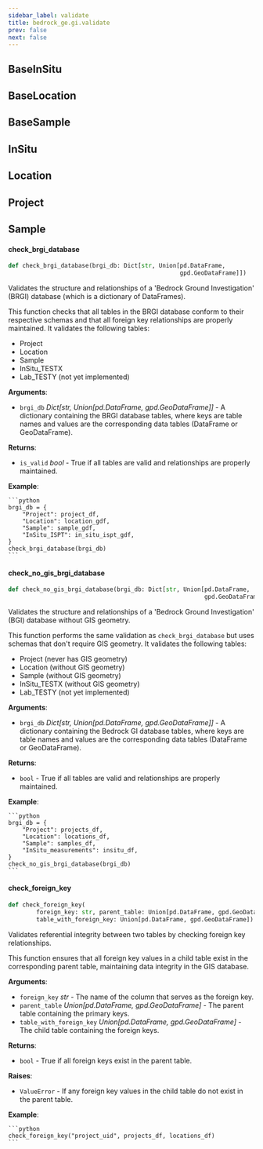 ```yaml
---
sidebar_label: validate
title: bedrock_ge.gi.validate
prev: false
next: false
---
```


## BaseInSitu

## BaseLocation

## BaseSample

## InSitu

## Location

## Project

## Sample

#### check\_brgi\_database

```python
def check_brgi_database(brgi_db: Dict[str, Union[pd.DataFrame,
                                                 gpd.GeoDataFrame]])
```

Validates the structure and relationships of a &#x27;Bedrock Ground Investigation&#x27; (BRGI) database (which is a dictionary of DataFrames).

This function checks that all tables in the BRGI database conform to their respective schemas
and that all foreign key relationships are properly maintained. It validates the following tables:
- Project
- Location
- Sample
- InSitu_TESTX
- Lab_TESTY (not yet implemented)

**Arguments**:

- `brgi_db` _Dict[str, Union[pd.DataFrame, gpd.GeoDataFrame]]_ - A dictionary
  containing the BRGI database tables, where keys are table names and
  values are the corresponding data tables (DataFrame or GeoDataFrame).
  

**Returns**:

- `is_valid` _bool_ - True if all tables are valid and relationships are properly maintained.
  

**Example**:

    ```python
    brgi_db = {
        "Project": project_df,
        "Location": location_gdf,
        "Sample": sample_gdf,
        "InSitu_ISPT": in_situ_ispt_gdf,
    }
    check_brgi_database(brgi_db)
    ```

#### check\_no\_gis\_brgi\_database

```python
def check_no_gis_brgi_database(brgi_db: Dict[str, Union[pd.DataFrame,
                                                        gpd.GeoDataFrame]])
```

Validates the structure and relationships of a &#x27;Bedrock Ground Investigation&#x27; (BGI) database without GIS geometry.

This function performs the same validation as `check_brgi_database` but uses schemas
that don&#x27;t require GIS geometry. It validates the following tables:
- Project (never has GIS geometry)
- Location (without GIS geometry)
- Sample (without GIS geometry)
- InSitu_TESTX (without GIS geometry)
- Lab_TESTY (not yet implemented)

**Arguments**:

- `brgi_db` _Dict[str, Union[pd.DataFrame, gpd.GeoDataFrame]]_ - A dictionary
  containing the Bedrock GI database tables, where keys are table names
  and values are the corresponding data tables (DataFrame or GeoDataFrame).
  

**Returns**:

- `bool` - True if all tables are valid and relationships are properly maintained.
  

**Example**:

    ```python
    brgi_db = {
        "Project": projects_df,
        "Location": locations_df,
        "Sample": samples_df,
        "InSitu_measurements": insitu_df,
    }
    check_no_gis_brgi_database(brgi_db)
    ```

#### check\_foreign\_key

```python
def check_foreign_key(
        foreign_key: str, parent_table: Union[pd.DataFrame, gpd.GeoDataFrame],
        table_with_foreign_key: Union[pd.DataFrame, gpd.GeoDataFrame]) -> bool
```

Validates referential integrity between two tables by checking foreign key relationships.

This function ensures that all foreign key values in a child table exist in the corresponding
parent table, maintaining data integrity in the GIS database.

**Arguments**:

- `foreign_key` _str_ - The name of the column that serves as the foreign key.
- `parent_table` _Union[pd.DataFrame, gpd.GeoDataFrame]_ - The parent table containing the primary keys.
- `table_with_foreign_key` _Union[pd.DataFrame, gpd.GeoDataFrame]_ - The child table containing the foreign keys.
  

**Returns**:

- `bool` - True if all foreign keys exist in the parent table.
  

**Raises**:

- `ValueError` - If any foreign key values in the child table do not exist in the parent table.
  

**Example**:

    ```python
    check_foreign_key("project_uid", projects_df, locations_df)
    ```

